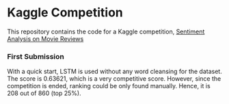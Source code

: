 # Kaggle Competition
This repository contains the code for a Kaggle competition, [Sentiment Analysis on Movie Reviews](https://www.kaggle.com/c/sentiment-analysis-on-movie-reviews/overview
)

### First Submission
With a quick start, LSTM is used without any word cleansing for the dataset. The score is 0.63621, which is a very competitive score. However, since the competition is ended, ranking could be only found manually. Hence, it is 208 out of 860 (top 25%).
